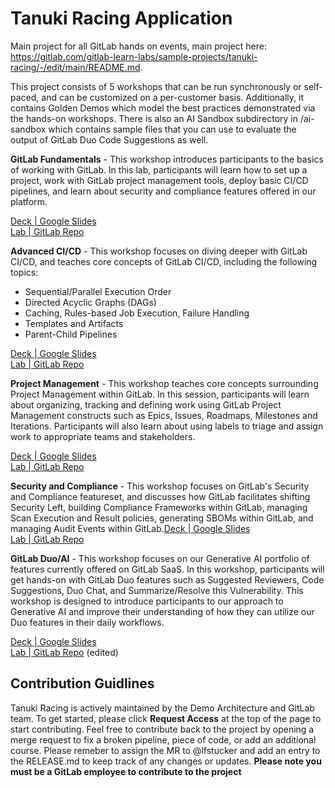 # Tanuki Racing Application

Main project for all GitLab hands on events, main project here: https://gitlab.com/gitlab-learn-labs/sample-projects/tanuki-racing/-/edit/main/README.md.

This project consists of 5 workshops that can be run synchronously or self-paced, and can be customized on a per-customer basis. Additionally, it contains Golden Demos which model the best practices demonstrated via the hands-on workshops. There is also an AI Sandbox subdirectory in /ai-sandbox which contains sample files that you can use to evaluate the output of GitLab Duo Code Suggestions as well.

**GitLab Fundamentals** - This workshop introduces participants to the basics of working with GitLab. In this lab, participants will learn how to set up a project, work with GitLab project management tools, deploy basic CI/CD pipelines, and learn about security and compliance features offered in our platform.

[Deck | Google Slides](https://docs.google.com/presentation/d/1XcKMWpJplJm2SSXbxoqN6RBrOZSVFXyQSmNB5X7aDgI/edit#slide=id.g26189e93f11_0_0)\
[Lab | GitLab Repo](https://gitlab.com/gitlab-learn-labs/sample-projects/tanuki-racing/-/tree/main/Courses/Workshops/Basics?ref_type=heads)

**Advanced CI/CD** - This workshop focuses on diving deeper with GitLab CI/CD, and teaches core concepts of GitLab CI/CD, including the following topics:

-   Sequential/Parallel Execution Order
-   Directed Acyclic Graphs (DAGs)
-   Caching, Rules-based Job Execution, Failure Handling
-   Templates and Artifacts
-   Parent-Child Pipelines

[Deck | Google Slides](https://docs.google.com/presentation/d/1GtwCm-0Dqr39GuE3gtD9ZXbAhBBJdYs3OwIIfMTNH4s/edit#slide=id.g24c7f8686e9_0_0)\
[Lab | GitLab Repo](https://gitlab.com/gitlab-learn-labs/sample-projects/tanuki-racing/-/tree/main/Courses/Workshops/CICD?ref_type=heads)

**Project Management** - This workshop teaches core concepts surrounding Project Management within GitLab. In this session, participants will learn about organizing, tracking and defining work using GitLab Project Management constructs such as Epics, Issues, Roadmaps, Milestones and Iterations. Participants will also learn about using labels to triage and assign work to appropriate teams and stakeholders.

[Deck | Google Slides](https://docs.google.com/presentation/d/1D9bOq1c8lwCo7CFh-dFa8yUsWuundPQGW_HJVxwNkzE/edit)\
[Lab | GitLab Repo](https://gitlab.com/gitlab-learn-labs/sample-projects/tanuki-racing/-/tree/main/Courses/Workshops/Project_Management?ref_type=heads)

**Security and Compliance** - This workshop focuses on GitLab's Security and Compliance featureset, and discusses how GitLab facilitates shifting Security Left, building Compliance Frameworks within GitLab, managing Scan Execution and Result policies, generating SBOMs within GitLab, and managing Audit Events within GitLab.[Deck | Google Slides](https://docs.google.com/presentation/d/1ZpOj_IVcF-ytVW1EhP6oVY7qIdxW0ezn3E8KjDDevV8/edit#slide=id.g24c46b4dc83_0_1239)\
[Lab | GitLab Repo](https://gitlab.com/gitlab-learn-labs/sample-projects/tanuki-racing/-/tree/main/Courses/Workshops/Security?ref_type=heads)

**GitLab Duo/AI** - This workshop focuses on our Generative AI portfolio of features currently offered on GitLab SaaS. In this workshop, participants will get hands-on with GitLab Duo features such as Suggested Reviewers, Code Suggestions, Duo Chat, and Summarize/Resolve this Vulnerability. This workshop is designed to introduce participants to our approach to Generative AI and improve their understanding of how they can utilize our Duo features in their daily workflows.

[Deck | Google Slides](https://docs.google.com/presentation/d/1Ybg10UkrVT_L74nHT5GpCmkkm8AICAEDEpEwtqbEtVI/edit#slide=id.g24acd83f362_0_580)\
[Lab | GitLab Repo](https://gitlab.com/gitlab-learn-labs/sample-projects/tanuki-racing/-/tree/main/Courses/Workshops/AI?ref_type=heads) (edited)

## Contribution Guidlines

Tanuki Racing is actively maintained by the Demo Architecture and GitLab team. To get started, please click **Request Access** at the top of the page to start contributing. Feel free to contribute back to the project by opening a merge request to fix a broken pipeline, piece of code, or add an additional course. Please remeber to assign the MR to @lfstucker and add an entry to the RELEASE.md to keep track of any changes or updates. **Please note you must be a GitLab employee to contribute to the project**
